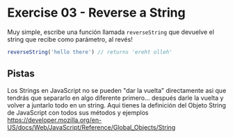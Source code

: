 # Exercise 03 - Reverse a String

Muy simple, escribe una función llamada `reverseString` que devuelve el string que recibe como parámetro, al revés!

```javascript
reverseString('hello there') // returns 'ereht olleh'
```



## Pistas
Los Strings en JavaScript no se pueden "dar la vuelta" directamente asi que tendrás que separarlo en algo diferente primero... después darle la vuelta y volver a juntarlo todo en un string. Aqui tienes la definición del Objeto String de JavaScript con todos sus métodos y ejemplos https://developer.mozilla.org/en-US/docs/Web/JavaScript/Reference/Global_Objects/String
